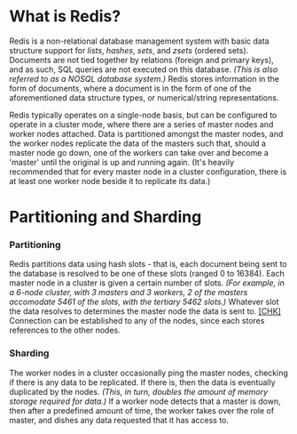 # What is Redis?
Redis is a non-relational database management system with basic data structure support for _lists_, _hashes_, _sets_, and _zsets_ (ordered sets). Documents are not tied together by relations (foreign and primary keys), and as such, SQL queries are not executed on this database. _(This is also referred to as a NOSQL database system.)_ Redis stores information in the form of documents, where a document is in the form of one of the aforementioned data structure types, or numerical/string representations.

Redis typically operates on a single-node basis, but can be configured to operate in a cluster mode, where there are a series of master nodes and worker nodes attached. Data is partitioned amongst the master nodes, and the worker nodes replicate the data of the masters such that, should a master node go down, one of the workers can take over and become a 'master' until the original is up and running again. (It's heavily recommended that for every master node in a cluster configuration, there is at least one worker node beside it to replicate its data.)

# Partitioning and Sharding
### **Partitioning**
Redis partitions data using hash slots - that is, each document being sent to the database is resolved to be one of these slots (ranged 0 to 16384). Each master node in a cluster is given a certain number of slots. _(For example, in a 6-node cluster, with 3 masters and 3 workers, 2 of the masters accomodate 5461 of the slots, with the tertiary 5462 slots.)_ Whatever slot the data resolves to determines the master node the data is sent to. <u>[CHK]</u> Connection can be established to any of the nodes, since each stores references to the other nodes.

### **Sharding**
The worker nodes in a cluster occasionally ping the master nodes, checking if there is any data to be replicated. If there is, then the data is eventually duplicated by the nodes. _(This, in turn, doubles the amount of memory storage required for data.)_ If a worker node detects that a master is down, then after a predefined amount of time, the worker takes over the role of master, and dishes any data requested that it has access to.